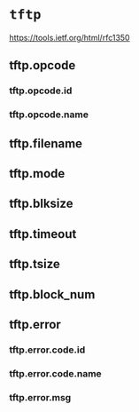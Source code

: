 # `tftp`

https://tools.ietf.org/html/rfc1350

## tftp.opcode
### tftp.opcode.id
### tftp.opcode.name

## tftp.filename
## tftp.mode
## tftp.blksize
## tftp.timeout
## tftp.tsize
## tftp.block_num

## tftp.error
### tftp.error.code.id
### tftp.error.code.name
### tftp.error.msg
